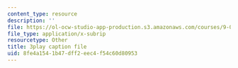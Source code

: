 ```yaml
---
content_type: resource
description: ''
file: https://ol-ocw-studio-app-production.s3.amazonaws.com/courses/9-00sc-introduction-to-psychology-fall-2011/8fe4a1541b47dff2eec4f54c60d80953_yBYebcVw8Zk.srt
file_type: application/x-subrip
resourcetype: Other
title: 3play caption file
uid: 8fe4a154-1b47-dff2-eec4-f54c60d80953
---
```

